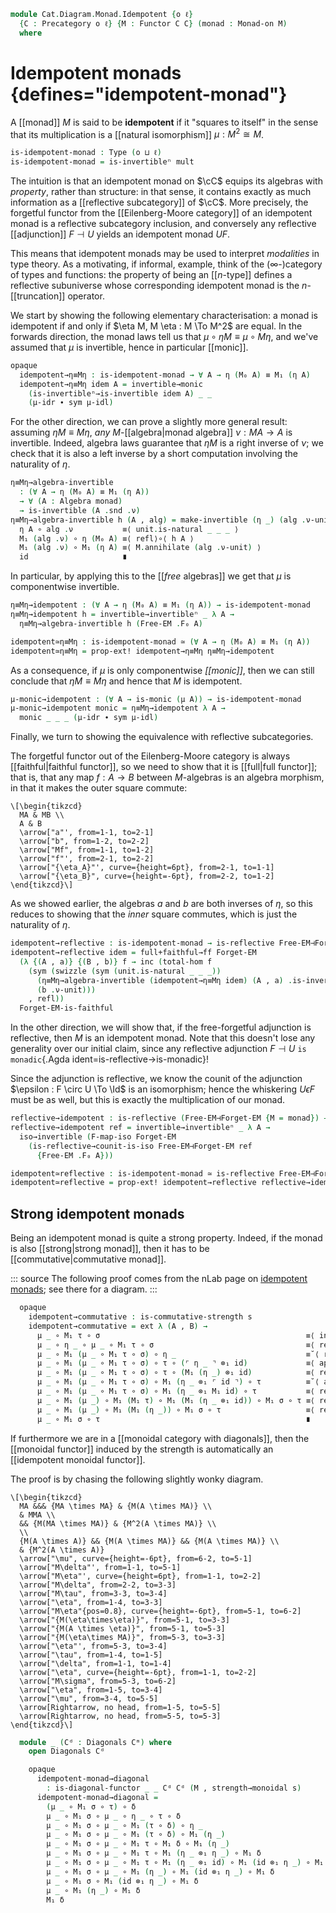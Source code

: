 <!--
```agda
open import Cat.Functor.Adjoint.Reflective
open import Cat.Monoidal.Strength.Monad
open import Cat.Functor.Naturality
open import Cat.Functor.Properties
open import Cat.Monoidal.Diagonals
open import Cat.Monoidal.Functor
open import Cat.Displayed.Total
open import Cat.Diagram.Monad
open import Cat.Monoidal.Base
open import Cat.Functor.Base
open import Cat.Prelude

import Cat.Functor.Reasoning
import Cat.Reasoning

open Algebra-on
open Functor
```
-->

```agda
module Cat.Diagram.Monad.Idempotent {o ℓ}
  {C : Precategory o ℓ} {M : Functor C C} (monad : Monad-on M)
  where
```

# Idempotent monads {defines="idempotent-monad"}

<!--
```agda
open Cat.Reasoning C
open Monad-on monad
private
  module M = Cat.Functor.Reasoning M
```
-->

A [[monad]] $M$ is said to be **idempotent** if it "squares to itself"
in the sense that its multiplication is a [[natural isomorphism]] $\mu :
M^2 \cong M$.

```agda
is-idempotent-monad : Type (o ⊔ ℓ)
is-idempotent-monad = is-invertibleⁿ mult
```

The intuition is that an idempotent monad on $\cC$ equips its algebras
with *property*, rather than structure: in that sense, it contains
exactly as much information as a [[reflective subcategory]] of $\cC$.
More precisely, the forgetful functor from the [[Eilenberg-Moore category]]
of an idempotent monad is a reflective subcategory inclusion, and
conversely any reflective [[adjunction]] $F \dashv U$ yields an
idempotent monad $UF$.

This means that idempotent monads may be used to interpret *modalities*
in type theory. As a motivating, if informal, example, think of the
($\infty$-)category of types and functions: the property of being an
[[$n$-type]] defines a reflective subuniverse whose corresponding
idempotent monad is the $n$-[[truncation]] operator.

We start by showing the following elementary characterisation: a monad
is idempotent if and only if $\eta M, M \eta : M \To M^2$ are equal.
In the forwards direction, the monad laws tell us that $\mu \circ \eta M
\equiv \mu \circ M \eta$, and we've assumed that $\mu$ is invertible,
hence in particular [[monic]].

```agda
opaque
  idempotent→η≡Mη : is-idempotent-monad → ∀ A → η (M₀ A) ≡ M₁ (η A)
  idempotent→η≡Mη idem A = invertible→monic
    (is-invertibleⁿ→is-invertible idem A) _ _
    (μ-idr ∙ sym μ-idl)
```

For the other direction, we can prove a slightly more general result:
assuming $\eta M \equiv M \eta$, *any* $M$-[[algebra|monad algebra]] $\nu : MA \to A$
is invertible. Indeed, algebra laws guarantee that $\eta M$ is a right
inverse of $\nu$; we check that it is also a left inverse by a short
computation involving the naturality of $\eta$.

```agda
η≡Mη→algebra-invertible
  : (∀ A → η (M₀ A) ≡ M₁ (η A))
  → ∀ (A : Algebra monad)
  → is-invertible (A .snd .ν)
η≡Mη→algebra-invertible h (A , alg) = make-invertible (η _) (alg .ν-unit) $
  η A ∘ alg .ν           ≡⟨ unit.is-natural _ _ _ ⟩
  M₁ (alg .ν) ∘ η (M₀ A) ≡⟨ refl⟩∘⟨ h A ⟩
  M₁ (alg .ν) ∘ M₁ (η A) ≡⟨ M.annihilate (alg .ν-unit) ⟩
  id                     ∎
```

In particular, by applying this to the [[*free* algebras]] we get that
$\mu$ is componentwise invertible.

```agda
η≡Mη→idempotent : (∀ A → η (M₀ A) ≡ M₁ (η A)) → is-idempotent-monad
η≡Mη→idempotent h = invertible→invertibleⁿ _ λ A →
  η≡Mη→algebra-invertible h (Free-EM .F₀ A)

idempotent≃η≡Mη : is-idempotent-monad ≃ (∀ A → η (M₀ A) ≡ M₁ (η A))
idempotent≃η≡Mη = prop-ext! idempotent→η≡Mη η≡Mη→idempotent
```

As a consequence, if $\mu$ is only componentwise *[[monic]]*, then
we can still conclude that $\eta M \equiv M \eta$ and hence that $M$
is idempotent.

```agda
μ-monic→idempotent : (∀ A → is-monic (μ A)) → is-idempotent-monad
μ-monic→idempotent monic = η≡Mη→idempotent λ A →
  monic _ _ _ (μ-idr ∙ sym μ-idl)
```

Finally, we turn to showing the equivalence with reflective subcategories.

The forgetful functor out of the Eilenberg-Moore category is always
[[faithful|faithful functor]], so we need to show that it is [[full|full functor]]; that
is, that any map $f : A \to B$ between $M$-algebras is an algebra
morphism, in that it makes the outer square commute:

~~~{.quiver}
\[\begin{tikzcd}
  MA & MB \\
  A & B
  \arrow["a"', from=1-1, to=2-1]
  \arrow["b", from=1-2, to=2-2]
  \arrow["Mf", from=1-1, to=1-2]
  \arrow["f"', from=2-1, to=2-2]
  \arrow["{\eta_A}"', curve={height=6pt}, from=2-1, to=1-1]
  \arrow["{\eta_B}", curve={height=-6pt}, from=2-2, to=1-2]
\end{tikzcd}\]
~~~

As we showed earlier, the algebras $a$ and $b$ are both inverses of
$\eta$, so this reduces to showing that the *inner* square commutes,
which is just the naturality of $\eta$.

```agda
idempotent→reflective : is-idempotent-monad → is-reflective Free-EM⊣Forget-EM
idempotent→reflective idem = full+faithful→ff Forget-EM
  (λ {(A , a)} {(B , b)} f → inc (total-hom f
    (sym (swizzle (sym (unit.is-natural _ _ _))
      (η≡Mη→algebra-invertible (idempotent→η≡Mη idem) (A , a) .is-invertible.invr)
      (b .ν-unit)))
    , refl))
  Forget-EM-is-faithful
```

<!--
```agda
_ = is-reflective→is-monadic
```
-->

In the other direction, we will show that, if the free-forgetful
adjunction is reflective, then $M$ is an idempotent monad. Note that
this doesn't lose any generality over our initial claim, since any
reflective adjunction $F \dashv U$ `is monadic`{.Agda
ident=is-reflective→is-monadic}!

Since the adjunction is reflective, we know the counit of the adjunction
$\epsilon : F \circ U \To \Id$ is an isomorphism; hence the whiskering
$U \epsilon F$ must be as well, but this is exactly the multiplication
of our monad.

```agda
reflective→idempotent : is-reflective (Free-EM⊣Forget-EM {M = monad}) → is-idempotent-monad
reflective→idempotent ref = invertible→invertibleⁿ _ λ A →
  iso→invertible (F-map-iso Forget-EM
    (is-reflective→counit-is-iso Free-EM⊣Forget-EM ref
      {Free-EM .F₀ A}))

idempotent≃reflective : is-idempotent-monad ≃ is-reflective Free-EM⊣Forget-EM
idempotent≃reflective = prop-ext! idempotent→reflective reflective→idempotent
```

## Strong idempotent monads

Being an idempotent monad is quite a strong property. Indeed, if the monad
is also [[strong|strong monad]], then it has to be [[commutative|commutative monad]].

<!--
```agda
module _ (idem : is-idempotent-monad) (Cᵐ : Monoidal-category C) (s : Monad-strength Cᵐ monad) where
  open Monoidal-category Cᵐ
  open Monad-strength s
```
-->

::: source
The following proof comes from the nLab page on [idempotent monads];
see there for a diagram.
:::

[idempotent monads]: https://ncatlab.org/nlab/show/idempotent+monad#idempotent_strong_monads_are_commutative

```agda
  opaque
    idempotent→commutative : is-commutative-strength s
    idempotent→commutative = ext λ (A , B) →
      μ _ ∘ M₁ τ ∘ σ                                              ≡⟨ insertl μ-idr ⟩
      μ _ ∘ η _ ∘ μ _ ∘ M₁ τ ∘ σ                                  ≡⟨ refl⟩∘⟨ unit.is-natural _ _ _ ⟩
      μ _ ∘ M₁ (μ _ ∘ M₁ τ ∘ σ) ∘ η _                             ≡˘⟨ refl⟩∘⟨ refl⟩∘⟨ right-strength-η ⟩
      μ _ ∘ M₁ (μ _ ∘ M₁ τ ∘ σ) ∘ τ ∘ (⌜ η _ ⌝ ⊗₁ id)             ≡⟨ ap! (idempotent→η≡Mη idem _) ⟩
      μ _ ∘ M₁ (μ _ ∘ M₁ τ ∘ σ) ∘ τ ∘ (M₁ (η _) ⊗₁ id)            ≡⟨ refl⟩∘⟨ refl⟩∘⟨ τ.is-natural _ _ _ ⟩
      μ _ ∘ M₁ (μ _ ∘ M₁ τ ∘ σ) ∘ M₁ (η _ ⊗₁ ⌜ id ⌝) ∘ τ          ≡˘⟨ ap¡ M-id ⟩
      μ _ ∘ M₁ (μ _ ∘ M₁ τ ∘ σ) ∘ M₁ (η _ ⊗₁ M₁ id) ∘ τ           ≡⟨ refl⟩∘⟨ M.popr (M.popr (extendl (M.weave (σ.is-natural _ _ _)))) ⟩
      μ _ ∘ M₁ (μ _) ∘ M₁ (M₁ τ) ∘ M₁ (M₁ (η _ ⊗₁ id)) ∘ M₁ σ ∘ τ ≡⟨ refl⟩∘⟨ refl⟩∘⟨ M.pulll (M.collapse right-strength-η) ⟩
      μ _ ∘ M₁ (μ _) ∘ M₁ (M₁ (η _)) ∘ M₁ σ ∘ τ                   ≡⟨ refl⟩∘⟨ M.cancell μ-idl ⟩
      μ _ ∘ M₁ σ ∘ τ                                              ∎
```

If furthermore we are in a [[monoidal category with diagonals]],
then the [[monoidal functor]] induced by the strength is automatically
an [[idempotent monoidal functor]].

The proof is by chasing the following slightly wonky diagram.

~~~{.quiver}
\[\begin{tikzcd}
  MA &&& {MA \times MA} & {M(A \times MA)} \\
  & MMA \\
  && {M(MA \times MA)} & {M^2(A \times MA)} \\
  \\
  {M(A \times A)} && {M(A \times MA)} && {M(A \times MA)} \\
  & {M^2(A \times A)}
  \arrow["\mu", curve={height=-6pt}, from=6-2, to=5-1]
  \arrow["M\delta"', from=1-1, to=5-1]
  \arrow["M\eta"', curve={height=6pt}, from=1-1, to=2-2]
  \arrow["M\delta", from=2-2, to=3-3]
  \arrow["M\tau", from=3-3, to=3-4]
  \arrow["\eta", from=1-4, to=3-3]
  \arrow["M\eta"{pos=0.8}, curve={height=-6pt}, from=5-1, to=6-2]
  \arrow["{M(\eta\times\eta)}", from=5-1, to=3-3]
  \arrow["{M(A \times \eta)}", from=5-1, to=5-3]
  \arrow["{M(\eta\times MA)}", from=5-3, to=3-3]
  \arrow["\eta"', from=5-3, to=3-4]
  \arrow["\tau", from=1-4, to=1-5]
  \arrow["\delta", from=1-1, to=1-4]
  \arrow["\eta", curve={height=-6pt}, from=1-1, to=2-2]
  \arrow["M\sigma", from=5-3, to=6-2]
  \arrow["\eta", from=1-5, to=3-4]
  \arrow["\mu", from=3-4, to=5-5]
  \arrow[Rightarrow, no head, from=1-5, to=5-5]
  \arrow[Rightarrow, no head, from=5-5, to=5-3]
\end{tikzcd}\]
~~~

```agda
  module _ (Cᵈ : Diagonals Cᵐ) where
    open Diagonals Cᵈ

    opaque
      idempotent-monad→diagonal
        : is-diagonal-functor _ _ Cᵈ Cᵈ (M , strength→monoidal s)
      idempotent-monad→diagonal =
        (μ _ ∘ M₁ σ ∘ τ) ∘ δ                                             ≡⟨ pullr (pullr (insertl μ-idr)) ⟩
        μ _ ∘ M₁ σ ∘ μ _ ∘ η _ ∘ τ ∘ δ                                   ≡⟨ refl⟩∘⟨ refl⟩∘⟨ refl⟩∘⟨ unit.is-natural _ _ _ ⟩
        μ _ ∘ M₁ σ ∘ μ _ ∘ M₁ (τ ∘ δ) ∘ η _                              ≡⟨ refl⟩∘⟨ refl⟩∘⟨ refl⟩∘⟨ refl⟩∘⟨ idempotent→η≡Mη idem _ ⟩
        μ _ ∘ M₁ σ ∘ μ _ ∘ M₁ (τ ∘ δ) ∘ M₁ (η _)                         ≡⟨ refl⟩∘⟨ refl⟩∘⟨ refl⟩∘⟨ M.pushl refl ⟩
        μ _ ∘ M₁ σ ∘ μ _ ∘ M₁ τ ∘ M₁ δ ∘ M₁ (η _)                        ≡⟨ refl⟩∘⟨ refl⟩∘⟨ refl⟩∘⟨ refl⟩∘⟨ M.weave (δ.is-natural _ _ _) ⟩
        μ _ ∘ M₁ σ ∘ μ _ ∘ M₁ τ ∘ M₁ (η _ ⊗₁ η _) ∘ M₁ δ                 ≡⟨ refl⟩∘⟨ refl⟩∘⟨ refl⟩∘⟨ refl⟩∘⟨ M.pushl (⊗.expand (sym (idr _) ,ₚ sym (idl _))) ⟩
        μ _ ∘ M₁ σ ∘ μ _ ∘ M₁ τ ∘ M₁ (η _ ⊗₁ id) ∘ M₁ (id ⊗₁ η _) ∘ M₁ δ ≡⟨ refl⟩∘⟨ refl⟩∘⟨ refl⟩∘⟨ M.pulll right-strength-η ⟩
        μ _ ∘ M₁ σ ∘ μ _ ∘ M₁ (η _) ∘ M₁ (id ⊗₁ η _) ∘ M₁ δ              ≡⟨ refl⟩∘⟨ refl⟩∘⟨ cancell μ-idl ⟩
        μ _ ∘ M₁ σ ∘ M₁ (id ⊗₁ η _) ∘ M₁ δ                               ≡⟨ refl⟩∘⟨ M.pulll left-strength-η ⟩
        μ _ ∘ M₁ (η _) ∘ M₁ δ                                            ≡⟨ cancell μ-idl ⟩
        M₁ δ                                                             ∎
```
